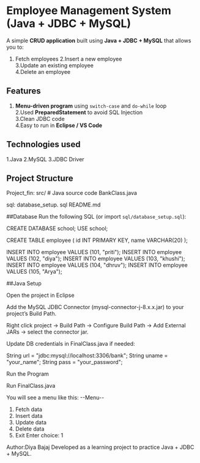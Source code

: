 # Employee Management System (Java + JDBC + MySQL)

A simple **CRUD application** built using **Java + JDBC + MySQL** that allows you to:

1. Fetch employees
2.Insert a new employee  
3.Update an existing employee  
4.Delete an employee

##  Features
1. **Menu-driven program** using `switch-case` and `do-while` loop  
2.Used **PreparedStatement** to avoid SQL Injection  
3.Clean JDBC code  
4.Easy to run in **Eclipse / VS Code**

## Technologies used
1.Java
2.MySQL
3.JDBC Driver

## Project Structure
Project_fin:
   src/ # Java source code
     BankClass.java
    
sql:
  database_setup.
  sql README.md


##Database
Run the following SQL (or import `sql/database_setup.sql`):

CREATE DATABASE school;
USE school;

CREATE TABLE employee (
    id INT PRIMARY KEY,
    name VARCHAR(20)
);

INSERT INTO employee VALUES (101, "priti");
INSERT INTO employee VALUES (102, "diya");
INSERT INTO employee VALUES (103, "khushi");
INSERT INTO employee VALUES (104, "dhruv");
INSERT INTO employee VALUES (105, "Arya");


##Java Setup

Open the project in Eclipse

Add the MySQL JDBC Connector (mysql-connector-j-8.x.x.jar) to your project’s Build Path.

Right click project -> Build Path -> Configure Build Path -> Add External JARs -> select the connector jar.

Update DB credentials in FinalClass.java if needed:

String url = "jdbc:mysql://localhost:3306/bank";
String uname = "your_name";
String pass = "your_password";

Run the Program

Run FinalClass.java

You will see a menu like this:
--Menu--
1. Fetch data
2. Insert data
3. Update data
4. Delete data
5. Exit
Enter choice: 1

Author:Diya Bajaj
Developed as a learning project to practice Java + JDBC + MySQL.
